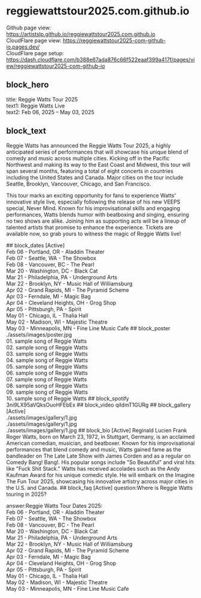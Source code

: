# reggiewattstour2025.com.github.io
Github page view: https://artistslp.github.io/reggiewattstour2025.com.github.io<br>CloudFlare page view: https://reggiewattstour2025-com-github-io.pages.dev/<br>CloudFlare page setup: https://dash.cloudflare.com/b388e67ada876c66f522eaaf399a417f/pages/view/reggiewattstour2025-com-github-io
## block_hero
title: Reggie Watts Tour 2025<br>text1: Reggie Watts Live<br>text2: Feb 06, 2025 – May 03, 2025
## block_text
<p>Reggie Watts has announced the Reggie Watts Tour 2025, a highly anticipated series of performances that will showcase his unique blend of comedy and music across multiple cities. Kicking off in the Pacific Northwest and making its way to the East Coast and Midwest, this tour will span several months, featuring a total of eight concerts in countries including the United States and Canada. Major cities on the tour include Seattle, Brooklyn, Vancouver, Chicago, and San Francisco.</p><p>This tour marks an exciting opportunity for fans to experience Watts' innovative style live, especially following the release of his new VEEPS special, Never Mind. Known for his improvisational skills and engaging performances, Watts blends humor with beatboxing and singing, ensuring no two shows are alike. Joining him as supporting acts will be a lineup of talented artists that promise to enhance the experience. Tickets are available now, so grab yours to witness the magic of Reggie Watts live!</p>
## block_dates [Active]
<br>Feb 06 - Portland, OR - Aladdin Theater<br>Feb 07 - Seattle, WA - The Showbox<br>Feb 08 - Vancouver, BC - The Pearl<br>Mar 20 - Washington, DC - Black Cat<br>Mar 21 - Philadelphia, PA - Underground Arts<br>Mar 22 - Brooklyn, NY - Music Hall of Williamsburg<br>Apr 02 - Grand Rapids, MI - The Pyramid Scheme<br>Apr 03 - Ferndale, MI - Magic Bag<br>Apr 04 - Cleveland Heights, OH - Grog Shop<br>Apr 05 - Pittsburgh, PA - Spirit<br>May 01 - Chicago, IL - Thalia Hall<br>May 02 - Madison, WI - Majestic Theatre<br>May 03 - Minneapolis, MN - Fine Line Music Cafe
## block_poster
./assets/images/poster.jpg<br>01. sample song of Reggie Watts<br>02. sample song of Reggie Watts<br>03. sample song of Reggie Watts<br>04. sample song of Reggie Watts<br>05. sample song of Reggie Watts<br>06. sample song of Reggie Watts<br>07. sample song of Reggie Watts<br>08. sample song of Reggie Watts<br>09. sample song of Reggie Watts<br>10. sample song of Reggie Watts
## block_spotify
3ni9LX95aVQksOuoHFEbEx
## block_video
qiIdmT1GURg
## block_gallery [Active]<br>./assets/images/gallery/1.jpg<br>./assets/images/gallery/1.jpg<br>./assets/images/gallery/1.jpg
## block_bio [Active]
Reginald Lucien Frank Roger Watts, born on March 23, 1972, in Stuttgart, Germany, is an acclaimed American comedian, musician, and beatboxer. Known for his improvisational performances that blend comedy and music, Watts gained fame as the bandleader on The Late Late Show with James Corden and as a regular on Comedy Bang! Bang!. His popular songs include "So Beautiful" and viral hits like "Fuck Shit Stack." Watts has received accolades such as the Andy Kaufman Award for his unique comedic style. He will embark on the Imagine The Fun Tour 2025, showcasing his innovative artistry across major cities in the U.S. and Canada.
## block_faq [Active]
question:Where is Reggie Watts touring in 2025?

answer:Reggie Watts Tour Dates 2025:<br>Feb 06 - Portland, OR - Aladdin Theater<br>Feb 07 - Seattle, WA - The Showbox<br>Feb 08 - Vancouver, BC - The Pearl<br>Mar 20 - Washington, DC - Black Cat<br>Mar 21 - Philadelphia, PA - Underground Arts<br>Mar 22 - Brooklyn, NY - Music Hall of Williamsburg<br>Apr 02 - Grand Rapids, MI - The Pyramid Scheme<br>Apr 03 - Ferndale, MI - Magic Bag<br>Apr 04 - Cleveland Heights, OH - Grog Shop<br>Apr 05 - Pittsburgh, PA - Spirit<br>May 01 - Chicago, IL - Thalia Hall<br>May 02 - Madison, WI - Majestic Theatre<br>May 03 - Minneapolis, MN - Fine Line Music Cafe<br>


